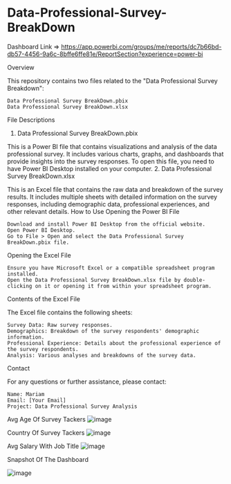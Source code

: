 # Data-Professional-Survey-BreakDown

Dashboard Link => https://app.powerbi.com/groups/me/reports/dc7b66bd-db57-4456-9a6c-8bffe6ffe81e/ReportSection?experience=power-bi

Overview

This repository contains two files related to the "Data Professional Survey Breakdown":

    Data Professional Survey BreakDown.pbix
    Data Professional Survey BreakDown.xlsx

File Descriptions
1. Data Professional Survey BreakDown.pbix

This is a Power BI file that contains visualizations and analysis of the data professional survey. It includes various charts, graphs, and dashboards that provide insights into the survey responses. To open this file, you need to have Power BI Desktop installed on your computer.
2. Data Professional Survey BreakDown.xlsx

This is an Excel file that contains the raw data and breakdown of the survey results. It includes multiple sheets with detailed information on the survey responses, including demographic data, professional experiences, and other relevant details.
How to Use
Opening the Power BI File

    Download and install Power BI Desktop from the official website.
    Open Power BI Desktop.
    Go to File > Open and select the Data Professional Survey BreakDown.pbix file.

Opening the Excel File

    Ensure you have Microsoft Excel or a compatible spreadsheet program installed.
    Open the Data Professional Survey BreakDown.xlsx file by double-clicking on it or opening it from within your spreadsheet program.

Contents of the Excel File

The Excel file contains the following sheets:

    Survey Data: Raw survey responses.
    Demographics: Breakdown of the survey respondents' demographic information.
    Professional Experience: Details about the professional experience of the survey respondents.
    Analysis: Various analyses and breakdowns of the survey data.

Contact

For any questions or further assistance, please contact:

    Name: Mariam
    Email: [Your Email]
    Project: Data Professional Survey Analysis


Avg Age Of Survey Tackers
![image](https://github.com/MohamedAmr1111/Data-Professional-Survey-BreakDown/assets/96207542/379f0a5e-3a78-409c-a7db-f8dfb4843c38)



Country Of Survey Tackers
![image](https://github.com/MohamedAmr1111/Data-Professional-Survey-BreakDown/assets/96207542/aca15b05-2afa-4cc0-9dd2-0f2a2192a0c8)



Avg Salary With Job Title
![image](https://github.com/MohamedAmr1111/Data-Professional-Survey-BreakDown/assets/96207542/d99b8504-8f4d-40a2-ba5f-77c745692aaa)


Snapshot Of The Dashboard

![image](https://github.com/MohamedAmr1111/Data-Professional-Survey-BreakDown/assets/96207542/1faba18c-7dd4-4370-bd9d-6e0d71bff9bd)
